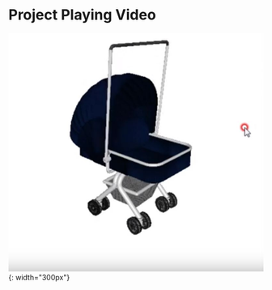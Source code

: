 # Project Playing Video<br/>
[![Video Label](video_thumbnail.JPG)](https://youtu.be/srefF-LAV3c){: width="300px"}

